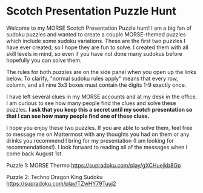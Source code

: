 # Scotch Presentation Puzzle Hunt
Welcome to my MORSE Scotch Presentation Puzzle hunt! I am a big fan of sudoku puzzles and wanted to create a couple MORSE-themed puzzles which include some sudoku variations. These are the first two puzzles I have ever created, so I hope they are fun to solve. I created them with all skill levels in mind, so even if you have not done many sudokus before hopefully you can solve them.

The rules for both puzzles are on the side panel when you open up the links below. To clarify, "normal sudoku rules apply" means that every row, column, and all nine 3x3 boxes must contain the digits 1-9 exactly once. 

I have left several clues in my MORSE accounts and at my desk in the office. I am curious to see how many people find the clues and solve these puzzles. **I ask that you keep this a secret until my scotch presentation so that I can see how many people find one of these clues.**

I hope you enjoy these two puzzles. If you are able to solve them, feel free to message me on Mattermost with any thoughts you had on them or any drinks you recommend I bring for my presentation (I am looking for recommendations!). I look forward to reading all of the messages when I come back August 1st. 


Puzzle 1: MORSE Thermo
https://supradoku.com/play/gXCHuejkb8Gp


Puzzle 2: Techno Dragon King Sudoku 
https://supradoku.com/play/TZwHY79Tuuj2
